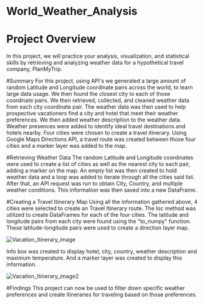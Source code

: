 # World_Weather_Analysis

# Project Overview
  In this project, we will practice your analysis, visualization, and statistical skills by retrieving and analyzing weather data for a hypothetical travel company, PlanMyTrip.
  
#Summary
  For this project, using API's we generated a large amount of random Latitude and Longitude coordinate pairs across the world, to learn large data usage. We then found the closest city to each of those coordinate pairs. We then retrieved, collected, and cleaned weather data from each city coordinate pair. The weather data was then used to help prospective vacationers find a city and hotel that meet their weather preferences. We then added weather description to the weather data. Weather presences were added to identify ideal travel destinations and hotels nearby. Four cities were chosen to create a travel itinerary. Using Google Maps Directions API, a travel route was created between those four cities and a marker layer was added to the map.
  
#Retrieving Weather Data
  The random Latitude and Longitude coordinates were used to create a list of cities as well as the nearest city to each pair, adding a marker on the map. An empty list was then created to hold weather data and a loop was added to iterate through all the cities said list. After that, an API request was run to obtain City, Country, and multiple weather conditions. This information was then saved into a new DataFrame.

#Creating a Travel Itinerary Map
  Using all the information gathered above, 4 cities were selected to create an Travel Itinerary route. The loc method was utilized to create DataFrames for each of the four cities. The latitude and longitude pairs from each city were found using the "to_numpy" function. These latitude-longitude pairs were used to create a direction layer map. 
  
![Vacation_Itinerary_image](https://user-images.githubusercontent.com/102339838/180623134-12f47271-c0fd-42af-80dd-3d124fea06b4.png)

Info box was created to display hotel, city, country, weather description and maximum temperature. And a marker layer was created to display this information. 

![Vacation_Itinerary_image2](https://user-images.githubusercontent.com/102339838/180623083-fc3bf9a5-ed33-41ea-82aa-5080b50b8c40.png)

#Findings
  This project can now be used to filter down specific weather preferences and create itineraries for traveling based on those preferences.
